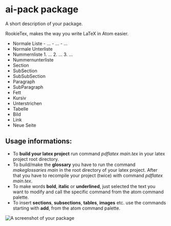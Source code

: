 ai-pack package
===============

A short description of your package.

RookieTex, makes the way you write LaTeX in Atom easier.

-	Normale Liste - ... - ... - ...
-	Normale Unterliste
-	Nummernliste 1. ... 2. ... 3. ...
-	Nummernunterliste
-	Section
-	SubSection
-	SubSubSection
-	Paragraph
-	SubParagraph
-	Fett
-	Kursiv
-	Unterstrichen
-	Tabelle
-	Bild
-	Link
-	Neue Seite

Usage informations:
-------------------

- To **build your latex project** run command *pdflatex main.tex* in your latex project root directory.
- To build/make the **glossary** you have to run the command *makeglossaries main* in the root directory of your latex project. After that you have to recompile your project (twice) with command *pdflatex main.tex*.
-	To make words **bold**, **italic** or **underlined**, just selected the text you want to modify and call the specific command from the atom command palette.
-	To insert **sections**, **subsections**, **tables**, **images** etc. use the commands starting with **add**, from the atom command palette.

![A screenshot of your package](https://f.cloud.github.com/assets/69169/2290250/c35d867a-a017-11e3-86be-cd7c5bf3ff9b.gif)
